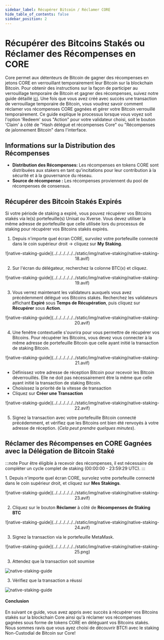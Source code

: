 ```yaml
---
sidebar_label: Récupérer Bitcoin / Réclamer CORE
hide_table_of_contents: false
sidebar_position: 2
---
```


# Récupérer des Bitcoins Stakés ou Réclamer des Récompenses en CORE

Core permet aux détenteurs de Bitcoin de gagner des récompenses en jetons CORE en verrouillant temporairement leur Bitcoin sur la blockchain Bitcoin. Pour obtenir des instructions sur la façon de participer au verrouillage temporaire de Bitcoin et gagner des récompenses, suivez notre guide détaillé [ici](./stake-btc-guide.md).
Une fois que vous avez créé avec succès une transaction de verrouillage temporaire de Bitcoin, vous voudrez savoir comment réclamer vos récompenses CORE gagnées et gérer votre Bitcoin verrouillé temporairement. Ce guide explique le processus lorsque vous voyez soit l'option 'Redeem' sous "Action" pour votre validateur choisi, soit le bouton 'Claim' à côté de "Hash délégué et récompenses Core" ou "Récompenses de jalonnement Bitcoin" dans l'interface.

## Informations sur la Distribution des Récompenses

- **Distribution des Récompenses:** Les récompenses en tokens CORE sont distribuées aux stakers en tant qu'incitations pour leur contribution à la sécurité et à la gouvernance du réseau.
- **Source de récompense :** Les récompenses proviennent du pool de récompenses de consensus.

## Récupérer des Bitcoin Stakés Expirés

Si votre période de staking a expiré, vous pouvez récupérer vos Bitcoins stakés via le(s) portefeuille(s) Unisat ou Xverse. Vous devez utiliser la même adresse de portefeuille que celle utilisée lors du processus de staking pour récupérer vos Bitcoins stakés expirés.

1. Depuis n'importe quel écran CORE, survolez votre portefeuille connecté dans le coin supérieur droit → cliquez sur **My Staking**.

<p align="center">
![native-staking-guide](../../../../../../static/img/native-staking/native-staking-18.avif)
</p>

2. Sur l'écran du délégateur, recherchez la colonne BTC(x) et cliquez.

<p align="center">
![native-staking-guide](../../../../../../static/img/native-staking/native-staking-19.avif)
</p>

3. Vous verrez maintenant les validateurs auxquels vous avez précédemment délégué vos Bitcoins stakés. Recherchez les validateurs affichant **Expiré** sous **Temps de Récupération**, puis cliquez sur **Récupérer** sous **Action**.

<p align="center">
![native-staking-guide](../../../../../../static/img/native-staking/native-staking-20.avif)
</p>

4. Une fenêtre contextuelle s'ouvrira pour vous permettre de récupérer vos Bitcoins. Pour récupérer les Bitcoins, vous devez vous connecter à la même adresse de portefeuille Bitcoin que celle ayant initié la transaction de staking Bitcoin.

<p align="center">
![native-staking-guide](../../../../../../static/img/native-staking/native-staking-21.avif)
</p>

- Définissez votre adresse de réception Bitcoin pour recevoir les Bitcoin déverrouillés. Elle ne doit pas nécessairement être la même que celle ayant initié la transaction de staking Bitcoin.
- Choisissez la priorité de la vitesse de transaction
- Cliquez sur **Créer une Transaction**

<p align="center">
![native-staking-guide](../../../../../../static/img/native-staking/native-staking-22.avif)
</p>

5. Signez la transaction avec votre portefeuille Bitcoin connecté précédemment, et vérifiez que les Bitcoins ont bien été renvoyés à votre adresse de réception. (_Cela peut prendre quelques minutes_).

## Réclamer des Récompenses en CORE Gagnées avec la Délégation de Bitcoin Staké

:::note
Pour être éligible à recevoir des récompenses, il est nécessaire de compléter un cycle complet de staking (00:00:00 - 23:59:29 UTC).
:::

1\. Depuis n'importe quel écran CORE, survolez votre portefeuille connecté dans le coin supérieur droit, et cliquez sur **Mes Stakings**.

<p align="center">
![native-staking-guide](../../../../../../static/img/native-staking/native-staking-23.avif)
</p>

2. Cliquez sur le bouton **Réclamer** à côté de **Récompenses de Staking BTC**

<p align="center">
![native-staking-guide](../../../../../../static/img/native-staking/native-staking-24.avif)
</p>

3. Signez la transaction via le portefeuille MetaMask.

<p align="center" style={{zoom:"60%"}}>
![native-staking-guide](../../../../../../static/img/native-staking/native-staking-25.png)
</p>

3. Attendez que la transaction soit soumise

![native-staking-guide](../../../../../../static/img/native-staking/native-staking-26.avif)

3. Vérifiez que la transaction a réussi

![native-staking-guide](../../../../../../static/img/native-staking/native-staking-27.avif)

#### Conclusion

En suivant ce guide, vous avez appris avec succès à récupérer vos Bitcoins stakés sur la blockchain Core ainsi qu'à réclamer vos récompenses gagnées sous forme de tokens CORE en déléguant vos Bitcoins stakés. Nous sommes ravis que vous ayez choisi de découvrir BTCfi avec le staking Non-Custodial de Bitcoin sur Core!
